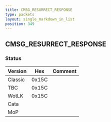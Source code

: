 ```yaml
---
title: CMSG_RESURRECT_RESPONSE
type: packets
layout: single_markdown_in_list
position: 349
---
```


## CMSG_RESURRECT_RESPONSE

### Status

Version    | Hex        | Comment
---------- | ---------- | ---------- 
Classic    | 0x15C      | 
TBC        | 0x15C      | 
WotLK      | 0x15C      | 
Cata       |            |
MoP        |            |